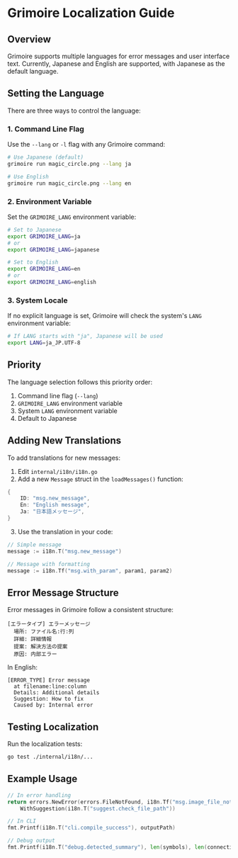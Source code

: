 # Grimoire Localization Guide

## Overview

Grimoire supports multiple languages for error messages and user interface text. Currently, Japanese and English are supported, with Japanese as the default language.

## Setting the Language

There are three ways to control the language:

### 1. Command Line Flag

Use the `--lang` or `-l` flag with any Grimoire command:

```bash
# Use Japanese (default)
grimoire run magic_circle.png --lang ja

# Use English
grimoire run magic_circle.png --lang en
```

### 2. Environment Variable

Set the `GRIMOIRE_LANG` environment variable:

```bash
# Set to Japanese
export GRIMOIRE_LANG=ja
# or
export GRIMOIRE_LANG=japanese

# Set to English
export GRIMOIRE_LANG=en
# or
export GRIMOIRE_LANG=english
```

### 3. System Locale

If no explicit language is set, Grimoire will check the system's `LANG` environment variable:

```bash
# If LANG starts with "ja", Japanese will be used
export LANG=ja_JP.UTF-8
```

## Priority

The language selection follows this priority order:
1. Command line flag (`--lang`)
2. `GRIMOIRE_LANG` environment variable
3. System `LANG` environment variable
4. Default to Japanese

## Adding New Translations

To add translations for new messages:

1. Edit `internal/i18n/i18n.go`
2. Add a new `Message` struct in the `loadMessages()` function:

```go
{
    ID: "msg.new_message",
    En: "English message",
    Ja: "日本語メッセージ",
}
```

3. Use the translation in your code:

```go
// Simple message
message := i18n.T("msg.new_message")

// Message with formatting
message := i18n.Tf("msg.with_param", param1, param2)
```

## Error Message Structure

Error messages in Grimoire follow a consistent structure:

```
[エラータイプ] エラーメッセージ
  場所: ファイル名:行:列
  詳細: 詳細情報
  提案: 解決方法の提案
  原因: 内部エラー
```

In English:

```
[ERROR_TYPE] Error message
  at filename:line:column
  Details: Additional details
  Suggestion: How to fix
  Caused by: Internal error
```

## Testing Localization

Run the localization tests:

```bash
go test ./internal/i18n/...
```

## Example Usage

```go
// In error handling
return errors.NewError(errors.FileNotFound, i18n.Tf("msg.image_file_not_found", path)).
    WithSuggestion(i18n.T("suggest.check_file_path"))

// In CLI
fmt.Printf(i18n.T("cli.compile_success"), outputPath)

// Debug output
fmt.Printf(i18n.T("debug.detected_summary"), len(symbols), len(connections))
```